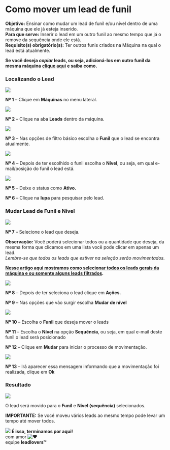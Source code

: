 # Como mover um lead de funil

**Objetivo:** Ensinar como mudar um lead de funil e/ou nível dentro de uma máquina que ele já esteja inserido.\
**Para que serve:** Inserir o lead em um outro funil ao mesmo tempo que já o remove da sequência onde ele está.\
**Requisito(s) obrigatório(s):** Ter outros funis criados na Máquina na qual o lead está atualmente.

**Se você deseja **_**copiar**_** leads, ou seja, adicioná-los em outro funil da mesma máquina** [**clique aqui**](https://suporte.love/copiar-lead-para-outra-maquina/) **e saiba como.**

### **Localizando o Lead**

[![](https://legado.leadlovers.site/wp-content/uploads/2020/09/maquina.png)](http://legado.leadlovers.site/wp-content/uploads/2020/09/maquina.png)

**Nº 1** – Clique em **Máquinas** no menu lateral.

[![](https://legado.leadlovers.site/wp-content/uploads/2020/09/2020-08-05\_10-06-39.png)](http://legado.leadlovers.site/wp-content/uploads/2020/09/2020-08-05\_10-06-39.png)

**Nº 2** – Clique na aba **Leads** dentro da máquina.

[![](https://legado.leadlovers.site/wp-content/uploads/2020/09/2020-08-05\_10-07-37.png)](http://legado.leadlovers.site/wp-content/uploads/2020/09/2020-08-05\_10-07-37.png)

**Nº 3** – Nas opções de filtro básico escolha o **Funil** que o lead se encontra atualmente.

[![](https://legado.leadlovers.site/wp-content/uploads/2020/09/2020-08-05\_10-08-51.png)](http://legado.leadlovers.site/wp-content/uploads/2020/09/2020-08-05\_10-08-51.png)

**Nº 4** – Depois de ter escolhido o funil escolha o **Nível**, ou seja, em qual e-mail/posição do funil o lead está.

[![](https://legado.leadlovers.site/wp-content/uploads/2020/09/2020-08-05\_10-09-37.png)](http://legado.leadlovers.site/wp-content/uploads/2020/09/2020-08-05\_10-09-37.png)

**Nº 5** – Deixe o status como **Ativo.**

**Nº 6** – Clique na **lupa** para pesquisar pelo lead.

### **Mudar Lead de Funil e Nível**

[![](https://legado.leadlovers.site/wp-content/uploads/2020/09/2020-08-03\_13-00-25-1.png)](http://legado.leadlovers.site/wp-content/uploads/2020/09/2020-08-03\_13-00-25-1.png)

**Nº 7** – Selecione o lead que deseja.

**Observação:** Você poderá selecionar todos ou a quantidade que deseja, da mesma forma que clicamos em uma lista você pode clicar em apenas um lead.\
_Lembre-se que todos os leads que estiver na seleção serão movimentados._&#x20;

[**Nesse artigo aqui mostramos como selecionar todos os leads gerais da máquina e ou somente alguns leads filtrados**](https://suporte.love/como-selecionar-todos-os-leads-ativos-de-uma-maquina-ou-funil-nivel/)**.**

[![](https://legado.leadlovers.site/wp-content/uploads/2020/09/2020-08-05\_10-13-02.png)](http://legado.leadlovers.site/wp-content/uploads/2020/09/2020-08-05\_10-13-02.png)

**Nº 8** – Depois de ter seleciona o lead clique em **Ações.**

**Nº 9** – Nas opções que vão surgir escolha **Mudar de nível**

[![](https://legado.leadlovers.site/wp-content/uploads/2020/09/2020-08-05\_10-13-42.png)](http://legado.leadlovers.site/wp-content/uploads/2020/09/2020-08-05\_10-13-42.png)

**Nº 10** – Escolha o **Funil** que deseja mover o leads

**Nº 11** – Escolha o **Nível** na opção **Sequência**, ou seja, em qual e-mail deste funil o lead será posicionado

**Nº 12** – Clique em **Mudar** para iniciar o processo de movimentação.

[![](https://legado.leadlovers.site/wp-content/uploads/2020/09/como-mover-um-lead-de-funil-360034740834\_13\_1.png)](http://legado.leadlovers.site/wp-content/uploads/2020/09/como-mover-um-lead-de-funil-360034740834\_13\_1.png)

**Nº 13** – Irá aparecer essa mensagem informando que a movimentação foi realizada, clique em **Ok**

### **Resultado**

[![](https://legado.leadlovers.site/wp-content/uploads/2020/09/como-mover-um-lead-de-funil-360034740834\_resultado.png)](http://legado.leadlovers.site/wp-content/uploads/2020/09/como-mover-um-lead-de-funil-360034740834\_resultado.png)

O lead será movido para o **Funil** e **Nível (sequência)** selecionados.

**IMPORTANTE:** Se você moveu vários leads ao mesmo tempo pode levar um tempo até mover todos.

![](https://legado.leadlovers.site/wp-content/uploads/2020/09/1f3c1.svg) **É isso, terminamos por aqui!**\
com amor ![❤](https://legado.leadlovers.site/wp-content/uploads/2020/09/2764.svg)\
equipe **leadlovers™**
